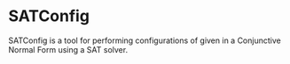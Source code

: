 SATConfig
=========

SATConfig is a tool for performing configurations of given in a Conjunctive Normal Form using a SAT solver.